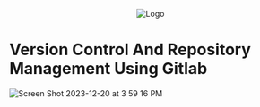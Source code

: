 <p align="center">
<img src="https://i.imgur.com/akVVSAc.png" alt="Logo"/>
</p>

# Version Control And Repository Management Using Gitlab

![Screen Shot 2023-12-20 at 3 59 16 PM](https://github.com/Emq17/Version-Control-Using-Git-for-Gitlab/assets/147126755/dc2f54bb-f100-4ed2-bff8-5558343ee05c)

